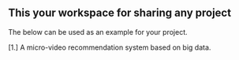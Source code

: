 ## This your workspace for sharing any project

The below can be used as an example for your project.

[1.] A micro-video recommendation system based on big data.
